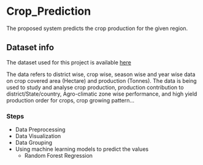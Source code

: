 # Crop_Prediction

The proposed system predicts the crop production for the given region.
## Dataset info
The dataset used for this project is available [here](https://data.gov.in/resource/district-wise-season-wise-crop-production-statistics-1997)


The data refers to district wise, crop wise, season wise and year wise data on crop covered area (Hectare) and production (Tonnes). The data is being used to study and analyse crop production, production contribution to district/State/country, Agro-climatic zone wise performance, and high yield production order for crops, crop growing pattern...


### Steps
* Data Preprocessing
* Data Visualization
* Data Grouping
* Using machine learning models to predict the values
  - Random Forest Regression



